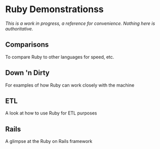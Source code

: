 # Ruby Demonstrationss
*This is a work in progress, a reference for convenience. Nothing here is authoritative.*

## Comparisons
To compare Ruby to other languages for speed, etc.

## Down 'n Dirty
For examples of how Ruby can work closely with the machine

## ETL
A look at how to use Ruby for ETL purposes

## Rails
A glimpse at the Ruby on Rails framework
